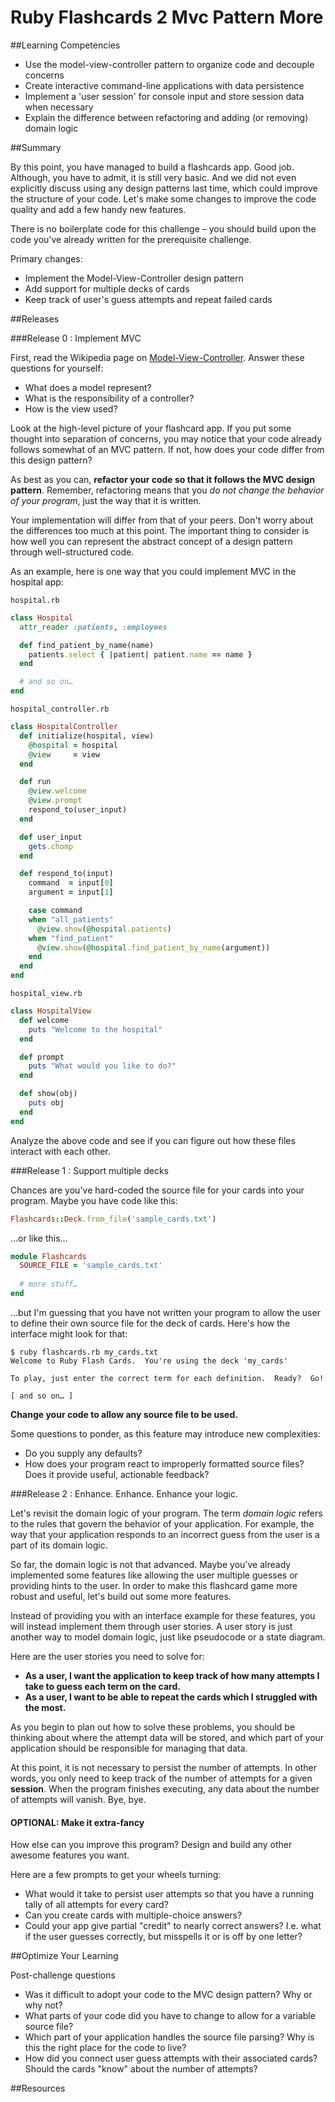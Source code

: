 # Ruby Flashcards 2 Mvc Pattern More 
 
##Learning Competencies 

* Use the model-view-controller pattern to organize code and decouple concerns
* Create interactive command-line applications with data persistence
* Implement a 'user session' for console input and store session data when necessary
* Explain the difference between refactoring and adding (or removing) domain logic

##Summary 

 By this point, you have managed to build a flashcards app.  Good job.  Although, you have to admit, it is still very basic.  And we did not even explicitly discuss using any design patterns last time, which could improve the structure of your code.  Let's make some changes to improve the code quality and add a few handy new features.

There is no boilerplate code for this challenge – you should build upon the code you've already written for the prerequisite challenge.

Primary changes:

- Implement the Model-View-Controller design pattern
- Add support for multiple decks of cards
- Keep track of user's guess attempts and repeat failed cards

##Releases

###Release 0 : Implement MVC

First, read the Wikipedia page on [Model-View-Controller](http://en.wikipedia.org/wiki/Model%E2%80%93view%E2%80%93controller).  Answer these questions for yourself:

- What does a model represent?
- What is the responsibility of a controller?
- How is the view used?

Look at the high-level picture of your flashcard app.  If you put some thought into separation of concerns, you may notice that your code already follows somewhat of an MVC pattern.  If not, how does your code differ from this design pattern?

As best as you can, **refactor your code so that it follows the MVC design pattern**.  Remember, refactoring means that you *do not change the behavior of your program*, just the way that it is written.

Your implementation will differ from that of your peers.  Don't worry about the differences too much at this point.  The important thing to consider is how well you can represent the abstract concept of a design pattern through well-structured code.

As an example, here is one way that you could implement MVC in the hospital app:

`hospital.rb`

```ruby
class Hospital
  attr_reader :patients, :employees

  def find_patient_by_name(name)
    patients.select { |patient| patient.name == name }
  end

  # and so on…
end
```

`hospital_controller.rb`

```ruby
class HospitalController
  def initialize(hospital, view)
    @hospital = hospital
    @view     = view
  end

  def run
    @view.welcome
    @view.prompt
    respond_to(user_input)
  end

  def user_input
    gets.chomp
  end

  def respond_to(input)
    command  = input[0]
    argument = input[1]

    case command
    when "all_patients"
      @view.show(@hospital.patients)
    when "find_patient"
      @view.show(@hospital.find_patient_by_name(argument))
    end
  end
end
```

`hospital_view.rb`

```ruby
class HospitalView
  def welcome
    puts "Welcome to the hospital"
  end

  def prompt
    puts "What would you like to do?"
  end

  def show(obj)
    puts obj
  end
end
```

Analyze the above code and see if you can figure out how these files interact with each other.

###Release 1 : Support multiple decks

Chances are you've hard-coded the source file for your cards into your program.  Maybe you have code like this:

```ruby
Flashcards::Deck.from_file('sample_cards.txt')
```

…or like this…

```ruby
module Flashcards
  SOURCE_FILE = 'sample_cards.txt'
  
  # more stuff…
end
```

…but I'm guessing that you have not written your program to allow the user to define their own source file for the deck of cards.  Here's how the interface might look for that:

```text
$ ruby flashcards.rb my_cards.txt
Welcome to Ruby Flash Cards.  You're using the deck 'my_cards'

To play, just enter the correct term for each definition.  Ready?  Go!

[ and so on… ]
```

**Change your code to allow any source file to be used.**

Some questions to ponder, as this feature may introduce new complexities:

- Do you supply any defaults?
- How does your program react to improperly formatted source files?  Does it provide useful, actionable feedback?

###Release 2 : Enhance.  Enhance.  Enhance your logic.

Let's revisit the domain logic of your program.  The term *domain logic* refers to the rules that govern the behavior of your application.  For example, the way that your application responds to an incorrect guess from the user is a part of its domain logic.

So far, the domain logic is not that advanced.  Maybe you've already implemented some features like allowing the user multiple guesses or providing hints to the user.  In order to make this flashcard game more robust and useful, let's build out some more features.

Instead of providing you with an interface example for these features, you will instead implement them through user stories.  A user story is just another way to model domain logic, just like pseudocode or a state diagram.

Here are the user stories you need to solve for:

- **As a user, I want the application to keep track of how many attempts I take to guess each term on the card.**
- **As a user, I want to be able to repeat the cards which I struggled with the most.**

As you begin to plan out how to solve these problems, you should be thinking about where the attempt data will be stored, and which part of your application should be responsible for managing that data.  

At this point, it is not necessary to persist the number of attempts.  In other words, you only need to keep track of the number of attempts for a given **session**.  When the program finishes executing, any data about the number of attempts will vanish.  Bye, bye.

#### OPTIONAL: Make it extra-fancy

How else can you improve this program?  Design and build any other awesome features you want.

Here are a few prompts to get your wheels turning:

- What would it take to persist user attempts so that you have a running tally of all attempts for every card?
- Can you create cards with multiple-choice answers?
- Could your app give partial "credit" to nearly correct answers?  I.e. what if the user guesses correctly, but misspells it or is off by one letter? 


##Optimize Your Learning 

Post-challenge questions

- Was it difficult to adopt your code to the MVC design pattern?  Why or why not?
- What parts of your code did you have to change to allow for a variable source file?  
- Which part of your application handles the source file parsing?  Why is this the right place for the code to live?
- How did you connect user guess attempts with their associated cards?  Should the cards "know" about the number of attempts?


##Resources